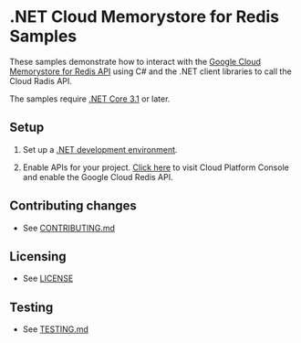 # .NET Cloud Memorystore for Redis Samples

These samples demonstrate how to interact with the
[Google Cloud Memorystore for Redis API][redis]
using C# and the .NET client libraries to call the Cloud Radis API.

The samples require [.NET Core 3.1][net-core] or later.

## Setup

1.  Set up a [.NET development environment](https://cloud.google.com/dotnet/docs/setup).

2.  Enable APIs for your project.
    [Click here](https://console.cloud.google.com/flows/enableapi?apiid=redis.googleapis.com&showconfirmation=true)
    to visit Cloud Platform Console and enable the Google Cloud Redis API.
    

## Contributing changes

* See [CONTRIBUTING.md](../../CONTRIBUTING.md)

## Licensing

* See [LICENSE](../../LICENSE)

## Testing

* See [TESTING.md](../../TESTING.md)

[redis]: https://cloud.google.com/memorystore/docs/redis
[net-core]: https://www.microsoft.com/net/core
